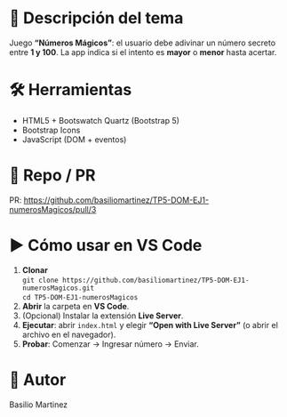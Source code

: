 # 📌 Descripción del tema
Juego **“Números Mágicos”**: el usuario debe adivinar un número secreto entre **1 y 100**. La app indica si el intento es **mayor** o **menor** hasta acertar.

# 🛠️ Herramientas
- HTML5 + Bootswatch Quartz (Bootstrap 5)
- Bootstrap Icons
- JavaScript (DOM + eventos)

# 🔗 Repo / PR
PR: https://github.com/basiliomartinez/TP5-DOM-EJ1-numerosMagicos/pull/3

# ▶️ Cómo usar en VS Code
1. **Clonar**  
   `git clone https://github.com/basiliomartinez/TP5-DOM-EJ1-numerosMagicos.git`  
   `cd TP5-DOM-EJ1-numerosMagicos`
2. **Abrir** la carpeta en **VS Code**.
3. (Opcional) Instalar la extensión **Live Server**.
4. **Ejecutar**: abrir `index.html` y elegir **“Open with Live Server”** (o abrir el archivo en el navegador).
5. **Probar**: Comenzar → Ingresar número → Enviar.

# 👤 Autor
Basilio Martinez
